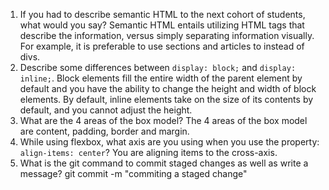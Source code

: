 1. If you had to describe semantic HTML to the next cohort of students, what would you say?
    Semantic HTML entails utilizing HTML tags that describe the information, versus simply separating information visually. For example, it is preferable to use sections and articles to instead of divs.
2. Describe some differences between ```display: block;``` and ```display: inline;```.
    Block elements fill the entire width of the parent element by default and you have the ability to change the height and width of block elements. By default, inline elements take on the size of its contents by default, and you cannot adjust the height.
3. What are the 4 areas of the box model?
    The 4 areas of the box model are content, padding, border and margin. 
4. While using flexbox, what axis are you using when you use the property: ```align-items: center```?
    You are aligning items to the cross-axis.
5. What is the git command to commit staged changes as well as write a message? 
    git commit -m "commiting a staged change"